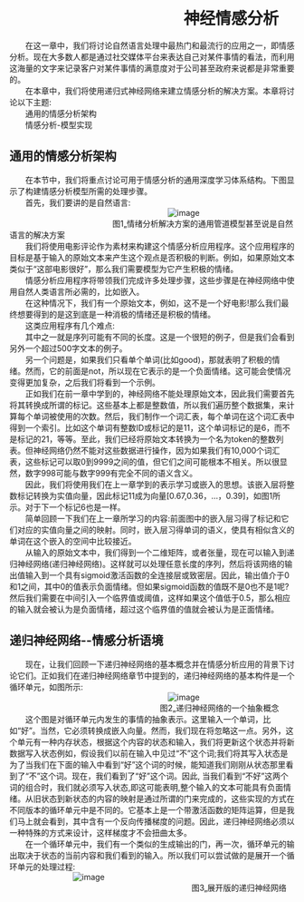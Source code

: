 # &emsp;&emsp;&emsp;&emsp;&emsp;&emsp;&emsp;&emsp;&emsp;&emsp;&emsp;神经情感分析
&emsp;&emsp;在这一章中，我们将讨论自然语言处理中最热门和最流行的应用之一，即情感分析。现在大多数人都是通过社交媒体平台来表达自己对某件事情的看法，而利用这海量的文字来记录客户对某件事情的满意度对于公司甚至政府来说都是非常重要的。<br>
&emsp;&emsp;在本章中，我们将使用递归式神经网络来建立情感分析的解决方案。本章将讨论以下主题:<br>
&emsp;&emsp;通用的情感分析架构<br>
&emsp;&emsp;情感分析-模型实现<br>
## 通用的情感分析架构
&emsp;&emsp;在本节中，我们将重点讨论可用于情感分析的通用深度学习体系结构。下图显示了构建情感分析模型所需的处理步骤。<br>
&emsp;&emsp;首先，我们要讲的是自然语言:<br>
&emsp;&emsp;&emsp;&emsp;&emsp;&emsp;&emsp;&emsp;&emsp;&emsp;&emsp;&emsp;&emsp;&emsp;&emsp;&emsp;&emsp;&emsp;&emsp;&emsp;![image](https://github.com/computeryanjiusheng2018/infodlt/blob/master/content/chapter12/chapter12_image/image022.png)<br>
&emsp;&emsp;&emsp;&emsp;&emsp;&emsp;&emsp;&emsp;&emsp;&emsp;&emsp;&emsp;&emsp;图1„情绪分析解决方案的通用管道模型甚至说是自然语言的解决方案<br>
&emsp;&emsp;我们将使用电影评论作为素材来构建这个情感分析应用程序。这个应用程序的目标是基于输入的原始文本来产生这个观点是否积极的判断。例如，如果原始文本类似于“这部电影很好”，那么我们需要模型为它产生积极的情绪。<br>
&emsp;&emsp;情感分析应用程序将带领我们完成许多处理步骤，这些步骤是在神经网络中使用自然人类语言所必需的，比如嵌入。<br>
&emsp;&emsp;在这种情况下，我们有一个原始文本，例如，这不是一个好电影!那么我们最终想要得到的是这到底是一种消极的情绪还是积极的情绪。<br>
&emsp;&emsp;这类应用程序有几个难点:<br>
&emsp;&emsp;其中之一就是序列可能有不同的长度。这是一个很短的例子，但是我们会看到另外一个超过500字文本的例子。<br>
&emsp;&emsp;另一个问题是，如果我们只看单个单词(比如good)，那就表明了积极的情绪。然而，它的前面是not，所以现在它表示的是一个负面情绪。这可能会使情况变得更加复杂，之后我们将看到一个示例。<br>
&emsp;&emsp;正如我们在前一章中学到的，神经网络不能处理原始文本，因此我们需要首先将其转换成所谓的标记。这些基本上都是整数值，所以我们遍历整个数据集，来计算每个单词被使用的次数。然后，我们制作一个词汇表，每个单词在这个词汇表中得到一个索引。比如这个单词有整数ID或标记的是11，这个单词标记的是6，而不是标记的21，等等。至此，我们已经将原始文本转换为一个名为token的整数列表。但神经网络仍然不能对这些数据进行操作，因为如果我们有10,000个词汇表，这些标记可以取0到9999之间的值，但它们之间可能根本不相关。所以很显然，数字998可能与数字999有完全不同的语义含义。<br>
&emsp;&emsp;因此，我们将使用我们在上一章学到的表示学习或嵌入的思想。该嵌入层将整数标记转换为实值向量，因此标记11成为向量[0.67,0.36，…，0.39]，如图1所示。对于下一个标记6也是一样。<br>
&emsp;&emsp;简单回顾一下我们在上一章所学习的内容:前面图中的嵌入层习得了标记和它们对应的实值向量之间的映射。同时，嵌入层习得单词的语义，使具有相似含义的单词在这个嵌入的空间中比较接近。<br>
&emsp;&emsp;从输入的原始文本中，我们得到一个二维矩阵，或者张量，现在可以输入到递归神经网络(递归神经网络)。这样就可以处理任意长度的序列，然后将该网络的输出值输入到一个具有sigmoid激活函数的全连接层或致密层。因此，输出值介于0和1之间，其中0的值表示负面情绪。但如果sigmoid函数的值既不是0也不是1呢?然后我们需要在中间引入一个临界值或阈值，这样如果这个值低于0.5，那么相应的输入就会被认为是负面情绪，超过这个临界值的值就会被认为是正面情绪。<br>
## 递归神经网络--情感分析语境
&emsp;&emsp;现在，让我们回顾一下递归神经网络的基本概念并在情感分析应用的背景下讨论它们。正如我们在递归神经网络章节中提到的，递归神经网络的基本构件是一个循环单元，如图所示:<br>
&emsp;&emsp;&emsp;&emsp;&emsp;&emsp;&emsp;&emsp;&emsp;&emsp;&emsp;&emsp;&emsp;&emsp;&emsp;&emsp;&emsp;&emsp;&emsp;&emsp;![image](https://github.com/computeryanjiusheng2018/infodlt/blob/master/content/chapter12/chapter12_image/image023.png)<br>
&emsp;&emsp;&emsp;&emsp;&emsp;&emsp;&emsp;&emsp;&emsp;&emsp;&emsp;&emsp;&emsp;&emsp;&emsp;&emsp;&emsp;&emsp;&emsp;图2„递归神经网络的一个抽象概念<br>
&emsp;&emsp;这个图是对循环单元内发生的事情的抽象表示。这里输入一个单词，比如“好”。当然，它必须转换成嵌入向量。然而，我们现在将忽略这一点。另外，这个单元有一种内存状态，根据这个内容的状态和输入，我们将更新这个状态并将新数据写入状态例如，假设我们以前在输入中见过“不”这个词;我们将其写入状态是为了当我们在下面的输入中看到“好”这个词的时候，能知道我们刚刚从状态那里看到了“不”这个词。现在，我们看到了“好”这个词。因此, 当我们看到“不好”这两个词的组合时，我们就必须写入状态,即这可能表明,整个输入的文本可能具有负面情绪。从旧状态到新状态的内容的映射是通过所谓的门来完成的，这些实现的方式在不同版本的循环单元中是不同的。它基本上是一个带激活函数的矩阵运算，但是我们马上就会看到，其中含有一个反向传播梯度的问题。因此，递归神经网络必须以一种特殊的方式来设计，这样梯度才不会扭曲太多。<br>
&emsp;&emsp;在一个循环单元中，我们有一个类似的生成输出的门，再一次，循环单元的输出取决于状态的当前内容和我们看到的输入。所以我们可以尝试做的是展开一个循环单元的处理过程:<br>
&emsp;&emsp;&emsp;&emsp;&emsp;&emsp;&emsp;&emsp;![image](https://github.com/computeryanjiusheng2018/infodlt/blob/master/content/chapter12/chapter12_image/image024.png)<br>
&emsp;&emsp;&emsp;&emsp;&emsp;&emsp;&emsp;&emsp;&emsp;&emsp;&emsp;&emsp;&emsp;&emsp;&emsp;&emsp;&emsp;&emsp;&emsp;&emsp;&emsp;&emsp;&emsp;图3„展开版的递归神经网络<br>
